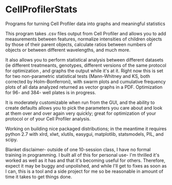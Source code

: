 CellProfilerStats
=================

Programs for turning Cell Profiler data into graphs and meaningful statistics

This program takes .csv files output from Cell Profiler and allows you to add measurements between features, normalize intensities of children objects by those of their parent objects, calculate ratios between numbers of objects or between different wavelengths, and much more.

It also allows you to perform statistical analysis between different datasets (ie different treatmeants, genotypes, different versions of the same protocol for optimization , and graphs the output while it's at it.  Right now this is set for two non-parametric statistical tests (Mann-Whitney and KS, both corrected by Holm-Bonferroni), with swarm plots and cumulative frequency plots of all data analyzed returned as vector graphs in a PDF.  Optimization for 96- and 384- well plates is in progress.

It is moderately customizable when run from the GUI, and the ability to create defaults allows you to pick the parameters you care about and look at them over and over again very quickly; great for optimization of your protocol or of your Cell Profiler analysis.  

Working on building nice packaged distributions; in the meantime it requires python 2.7 with xlrd, xlwt, xlutils, easygui, matplotlib, statsmodels, PIL, and scipy.

Blanket disclaimer- outside of one 10-session class, I have no formal training in programming.  I built all of this for personal use- I'm thrilled it's worked as well as it has and that it's becoming useful for others.  Therefore, expect it may be buggy and unpolished, and while I'll get to fixes as soon as I can, this is a tool and a side project for me so be reasonable in amount of time it takes to get things done.
